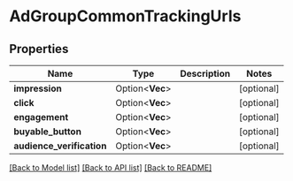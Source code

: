 # AdGroupCommonTrackingUrls

## Properties

Name | Type | Description | Notes
------------ | ------------- | ------------- | -------------
**impression** | Option<**Vec<String>**> |  | [optional]
**click** | Option<**Vec<String>**> |  | [optional]
**engagement** | Option<**Vec<String>**> |  | [optional]
**buyable_button** | Option<**Vec<String>**> |  | [optional]
**audience_verification** | Option<**Vec<String>**> |  | [optional]

[[Back to Model list]](../README.md#documentation-for-models) [[Back to API list]](../README.md#documentation-for-api-endpoints) [[Back to README]](../README.md)



